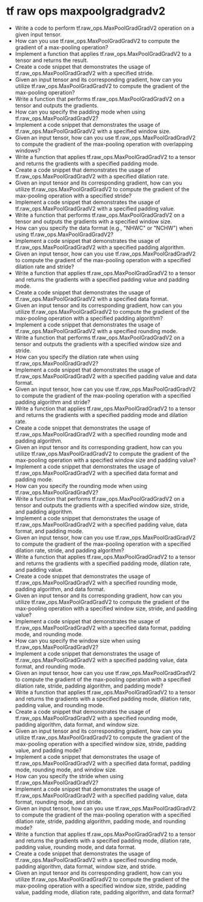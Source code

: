 # tf raw ops maxpoolgradgradv2

- Write a code to perform tf.raw_ops.MaxPoolGradGradV2 operation on a given input tensor.
- How can you use tf.raw_ops.MaxPoolGradGradV2 to compute the gradient of a max-pooling operation?
- Implement a function that applies tf.raw_ops.MaxPoolGradGradV2 to a tensor and returns the result.
- Create a code snippet that demonstrates the usage of tf.raw_ops.MaxPoolGradGradV2 with a specified stride.
- Given an input tensor and its corresponding gradient, how can you utilize tf.raw_ops.MaxPoolGradGradV2 to compute the gradient of the max-pooling operation?
- Write a function that performs tf.raw_ops.MaxPoolGradGradV2 on a tensor and outputs the gradients.
- How can you specify the padding mode when using tf.raw_ops.MaxPoolGradGradV2?
- Implement a code snippet that demonstrates the usage of tf.raw_ops.MaxPoolGradGradV2 with a specified window size.
- Given an input tensor, how can you use tf.raw_ops.MaxPoolGradGradV2 to compute the gradient of the max-pooling operation with overlapping windows?
- Write a function that applies tf.raw_ops.MaxPoolGradGradV2 to a tensor and returns the gradients with a specified padding mode.
- Create a code snippet that demonstrates the usage of tf.raw_ops.MaxPoolGradGradV2 with a specified dilation rate.
- Given an input tensor and its corresponding gradient, how can you utilize tf.raw_ops.MaxPoolGradGradV2 to compute the gradient of the max-pooling operation with a specified stride?
- Implement a code snippet that demonstrates the usage of tf.raw_ops.MaxPoolGradGradV2 with a specified padding value.
- Write a function that performs tf.raw_ops.MaxPoolGradGradV2 on a tensor and outputs the gradients with a specified window size.
- How can you specify the data format (e.g., "NHWC" or "NCHW") when using tf.raw_ops.MaxPoolGradGradV2?
- Implement a code snippet that demonstrates the usage of tf.raw_ops.MaxPoolGradGradV2 with a specified padding algorithm.
- Given an input tensor, how can you use tf.raw_ops.MaxPoolGradGradV2 to compute the gradient of the max-pooling operation with a specified dilation rate and stride?
- Write a function that applies tf.raw_ops.MaxPoolGradGradV2 to a tensor and returns the gradients with a specified padding value and padding mode.
- Create a code snippet that demonstrates the usage of tf.raw_ops.MaxPoolGradGradV2 with a specified data format.
- Given an input tensor and its corresponding gradient, how can you utilize tf.raw_ops.MaxPoolGradGradV2 to compute the gradient of the max-pooling operation with a specified padding algorithm?
- Implement a code snippet that demonstrates the usage of tf.raw_ops.MaxPoolGradGradV2 with a specified rounding mode.
- Write a function that performs tf.raw_ops.MaxPoolGradGradV2 on a tensor and outputs the gradients with a specified window size and stride.
- How can you specify the dilation rate when using tf.raw_ops.MaxPoolGradGradV2?
- Implement a code snippet that demonstrates the usage of tf.raw_ops.MaxPoolGradGradV2 with a specified padding value and data format.
- Given an input tensor, how can you use tf.raw_ops.MaxPoolGradGradV2 to compute the gradient of the max-pooling operation with a specified padding algorithm and stride?
- Write a function that applies tf.raw_ops.MaxPoolGradGradV2 to a tensor and returns the gradients with a specified padding mode and dilation rate.
- Create a code snippet that demonstrates the usage of tf.raw_ops.MaxPoolGradGradV2 with a specified rounding mode and padding algorithm.
- Given an input tensor and its corresponding gradient, how can you utilize tf.raw_ops.MaxPoolGradGradV2 to compute the gradient of the max-pooling operation with a specified window size and padding value?
- Implement a code snippet that demonstrates the usage of tf.raw_ops.MaxPoolGradGradV2 with a specified data format and padding mode.
- How can you specify the rounding mode when using tf.raw_ops.MaxPoolGradGradV2?
- Write a function that performs tf.raw_ops.MaxPoolGradGradV2 on a tensor and outputs the gradients with a specified window size, stride, and padding algorithm.
- Implement a code snippet that demonstrates the usage of tf.raw_ops.MaxPoolGradGradV2 with a specified padding value, data format, and padding mode.
- Given an input tensor, how can you use tf.raw_ops.MaxPoolGradGradV2 to compute the gradient of the max-pooling operation with a specified dilation rate, stride, and padding algorithm?
- Write a function that applies tf.raw_ops.MaxPoolGradGradV2 to a tensor and returns the gradients with a specified padding mode, dilation rate, and padding value.
- Create a code snippet that demonstrates the usage of tf.raw_ops.MaxPoolGradGradV2 with a specified rounding mode, padding algorithm, and data format.
- Given an input tensor and its corresponding gradient, how can you utilize tf.raw_ops.MaxPoolGradGradV2 to compute the gradient of the max-pooling operation with a specified window size, stride, and padding value?
- Implement a code snippet that demonstrates the usage of tf.raw_ops.MaxPoolGradGradV2 with a specified data format, padding mode, and rounding mode.
- How can you specify the window size when using tf.raw_ops.MaxPoolGradGradV2?
- Implement a code snippet that demonstrates the usage of tf.raw_ops.MaxPoolGradGradV2 with a specified padding value, data format, and rounding mode.
- Given an input tensor, how can you use tf.raw_ops.MaxPoolGradGradV2 to compute the gradient of the max-pooling operation with a specified dilation rate, stride, padding algorithm, and padding mode?
- Write a function that applies tf.raw_ops.MaxPoolGradGradV2 to a tensor and returns the gradients with a specified padding mode, dilation rate, padding value, and rounding mode.
- Create a code snippet that demonstrates the usage of tf.raw_ops.MaxPoolGradGradV2 with a specified rounding mode, padding algorithm, data format, and window size.
- Given an input tensor and its corresponding gradient, how can you utilize tf.raw_ops.MaxPoolGradGradV2 to compute the gradient of the max-pooling operation with a specified window size, stride, padding value, and padding mode?
- Implement a code snippet that demonstrates the usage of tf.raw_ops.MaxPoolGradGradV2 with a specified data format, padding mode, rounding mode, and window size.
- How can you specify the stride when using tf.raw_ops.MaxPoolGradGradV2?
- Implement a code snippet that demonstrates the usage of tf.raw_ops.MaxPoolGradGradV2 with a specified padding value, data format, rounding mode, and stride.
- Given an input tensor, how can you use tf.raw_ops.MaxPoolGradGradV2 to compute the gradient of the max-pooling operation with a specified dilation rate, stride, padding algorithm, padding mode, and rounding mode?
- Write a function that applies tf.raw_ops.MaxPoolGradGradV2 to a tensor and returns the gradients with a specified padding mode, dilation rate, padding value, rounding mode, and data format.
- Create a code snippet that demonstrates the usage of tf.raw_ops.MaxPoolGradGradV2 with a specified rounding mode, padding algorithm, data format, window size, and stride.
- Given an input tensor and its corresponding gradient, how can you utilize tf.raw_ops.MaxPoolGradGradV2 to compute the gradient of the max-pooling operation with a specified window size, stride, padding value, padding mode, dilation rate, padding algorithm, and data format?